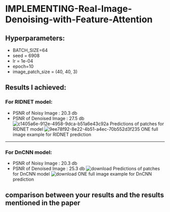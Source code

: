 # IMPLEMENTING-Real-Image-Denoising-with-Feature-Attention
## Hyperparameters:
  - BATCH_SIZE=64
  - seed = 6908
  - lr = 1e-04
  - epoch=10
  - image_patch_size = (40, 40, 3)

## Results I achieved:
### For RIDNET model:
  - PSNR of Noisy Image :  20.3 db
  - PSNR of Denoised Image :  27.5 db
![c1405a6e-912e-4958-9dca-b51a6e43c92a](https://github.com/abdo-ashraf/IMPLEMENTING-Real-Image-Denoising-with-Feature-Attention/assets/88582125/d00b7d40-e693-4e95-aca0-e5c301629021)
      Predictions of patches for RIDNET model
![9ee78f92-8e22-4b51-a4ec-70b552d3f235](https://github.com/abdo-ashraf/IMPLEMENTING-Real-Image-Denoising-with-Feature-Attention/assets/88582125/abc11f8d-ba88-46f7-b491-9413931a0758)
      ONE full image example for RIDNET prediction
-----------------
### For DnCNN model:
  - PSNR of Noisy Image :  20.3 db
  - PSNR of Denoised Image :  25.3 db
![download](https://github.com/abdo-ashraf/IMPLEMENTING-Real-Image-Denoising-with-Feature-Attention/assets/88582125/7d1dfef9-652e-4dba-9fbf-7465194a5422)
      Predictions of patches for DnCNN model
![download](https://github.com/abdo-ashraf/IMPLEMENTING-Real-Image-Denoising-with-Feature-Attention/assets/88582125/dcb32fd6-060c-467f-b347-f8efc7054583)
      ONE full image example for DnCNN prediction
## comparison between your results and the results mentioned in the paper
